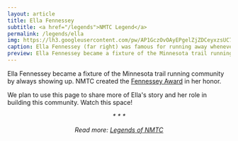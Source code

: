 ```yaml
---
layout: article
title: Ella Fennessey
subtitle: <a href="/legends">NMTC Legend</a>
permalink: /legends/ella
img: https://lh3.googleusercontent.com/pw/AP1GczOvOAyEPgelZjZDCeyxzsUC79nFIFwG5GO3e-bu7aS803eKsS0cvdj5v8RaC7xR5zGVvRWQKQMjWwvWPjJcEQuk7aTYvgq_efDvvGGhwZfP5-okumU=w2400
caption: Ella Fennessey (far right) was famous for running away whenever someone pointed a camera in her direction. Here, she is captured on vacation with (from left) Eugene Curnow, Don Fennessey, and Barb Curnow.
preview: Ella Fennessey became a fixture of the Minnesota trail running community by always showing up. NMTC created the Fennessey Award in her honor.
---
```


Ella Fennessey became a fixture of the Minnesota trail running community by always showing up. NMTC created the [Fennessey Award](/fennessey-award) in her honor.

We plan to use this page to share more of Ella's story and her role in building this community. Watch this space!

<div style="text-align:center;font-style:italic;">* * *<br>
  <p>Read more: <a href="/legends">Legends of NMTC</a></p>
</div>
